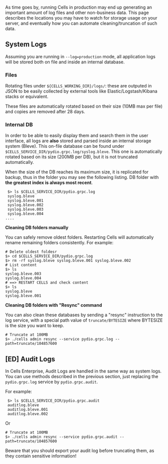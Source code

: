 As time goes by, running Cells in production may end up generating an important amount of log files and other non-business data.
This page describes the locations you may have to watch for storage usage on your server, and eventually how you can automate cleaning/truncation of such data.

## System Logs

Assuming you are running in `--log=production` mode, all application logs will be stored both on file and inside an internal database.

### Files

Rotating files under `${CELLS_WORKING_DIR}/logs/`: these are outputed in JSON to be easily collected by external tools like Elastic/Logstash/Kibana stacks or equivalent.
  
These files are automatically rotated based on their size (10MB max per file) and copies are removed after 28 days.

### Internal DB

In order to be able to easily display them and search them in the user interface, all logs are **also** stored and parsed inside an internal storage system (Bleve). 
This on-file database can be found under `$CELLS_SERVICE_DIR/pydio.grpc.log/syslog.bleve`. This one is automatically rotated based on its size (200MB per DB), but it is not truncated automatically.

When the size of the DB reaches its maximum size, it is replicated for backup, thus in the folder you may see the following listing. DB folder with **the greatest index is always most recent**.

```SH
 $> ls $CELLS_SERVICE_DIR/pydio.grpc.log
 syslog.bleve
 syslog.bleve.001
 syslog.bleve.002
 syslog.bleve.003
 syslog.bleve.004
....
```

**Cleaning DB folders manually**

You can safely remove oldest folders. Restarting Cells will automatically rename remaining folders
consistently. For example:

```SH
# Delete oldest foldesr
$> cd $CELLS_SERVICE_DIR/pydio.grpc.log
$> rm -rf syslog.bleve syslog.bleve.001 syslog.bleve.002
# List content
$> ls
syslog.bleve.003
syslog.bleve.004
# ==> RESTART CELLS and check content
$> ls
syslog.bleve
syslog.bleve.001
```

**Cleaning DB folders with "Resync" command**

You can also clean these databases by sending a "resync" instruction to the log service, with a special path value 
of `truncate/BYTESIZE` where BYTESIZE is the size you want to keep.

```SH
# Truncate at 100MB
$> ./cells admin resync --service pydio.grpc.log --path=truncate/104857600
```

## [ED] Audit Logs

In Cells Enterprise, Audit Logs are handled in the same way as system logs. You can use methods described in the previous
section, just replacing the `pydio.grpc.log` service by `pydio.grpc.audit`. 

For example:

```SH
 $> ls $CELLS_SERVICE_DIR/pydio.grpc.audit
 auditlog.bleve
 auditlog.bleve.001
 auditlog.bleve.002
```

Or

```SH
# Truncate at 100MB
$> ./cells admin resync --service pydio.grpc.audit --path=truncate/104857600
```
Beware that you should export your audit log before truncating them, as they contain sensitive information!

